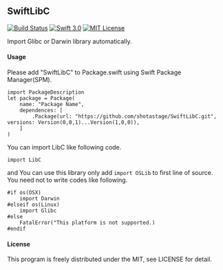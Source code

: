 SwiftLibC
-----------
[![Build Status](https://travis-ci.org/shotastage/SwiftLibC.svg?branch=master)](https://travis-ci.org/shotastage/SwiftLibC)
[![Swift 3.0](https://img.shields.io/badge/Swift-3.0-orange.svg?style=flat)](https://developer.apple.com/swift/)
[![MIT License](http://img.shields.io/badge/license-MIT-blue.svg?style=flat)](LICENSE)


Import Glibc or Darwin library automatically.


#### Usage
Please add "SwiftLibC" to Package.swift using Swift Package Manager(SPM).

```:Swift
import PackageDescription
let package = Package(
    name: "Package Name",
    dependences: [
    	.Package(url: "https://github.com/shotastage/SwiftLibC.git", versions: Version(0,0,1)...Version(1,0,0)),
    ]
)
```

You can import LibC like following code.
```:Swift
import LibC
```

and You can use this library only add `import OSLib` to first line of source.
You need not to write codes like following. 

```:Swift
#if os(OSX)
	import Darwin
#elseif os(Linux)
	import Glibc
#else
	FatalError("This platform is not supported.)
#endif
```

 
#### License
This program is freely distributed under the MIT, see LICENSE for detail.
